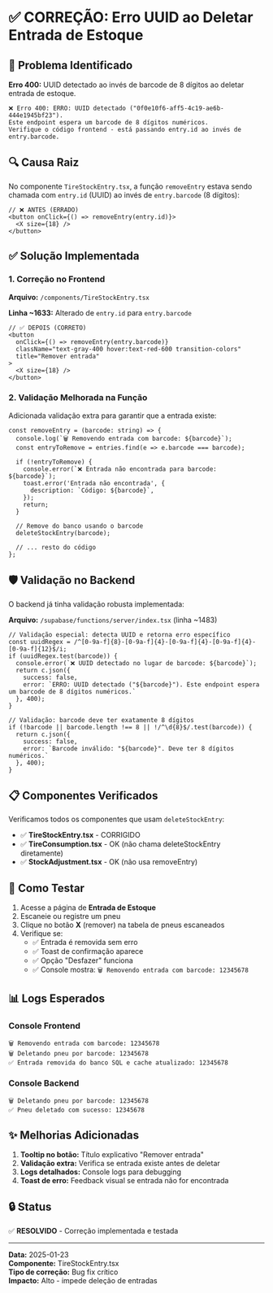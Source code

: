 # ✅ CORREÇÃO: Erro UUID ao Deletar Entrada de Estoque

## 🐛 Problema Identificado

**Erro 400:** UUID detectado ao invés de barcode de 8 dígitos ao deletar entrada de estoque.

```
❌ Erro 400: ERRO: UUID detectado ("0f0e10f6-aff5-4c19-ae6b-444e1945bf23"). 
Este endpoint espera um barcode de 8 dígitos numéricos. 
Verifique o código frontend - está passando entry.id ao invés de entry.barcode.
```

## 🔍 Causa Raiz

No componente `TireStockEntry.tsx`, a função `removeEntry` estava sendo chamada com `entry.id` (UUID) ao invés de `entry.barcode` (8 dígitos):

```tsx
// ❌ ANTES (ERRADO)
<button onClick={() => removeEntry(entry.id)}>
  <X size={18} />
</button>
```

## ✅ Solução Implementada

### 1. Correção no Frontend

**Arquivo:** `/components/TireStockEntry.tsx`

**Linha ~1633:** Alterado de `entry.id` para `entry.barcode`

```tsx
// ✅ DEPOIS (CORRETO)
<button 
  onClick={() => removeEntry(entry.barcode)}
  className="text-gray-400 hover:text-red-600 transition-colors"
  title="Remover entrada"
>
  <X size={18} />
</button>
```

### 2. Validação Melhorada na Função

Adicionada validação extra para garantir que a entrada existe:

```tsx
const removeEntry = (barcode: string) => {
  console.log(`🗑️ Removendo entrada com barcode: ${barcode}`);
  const entryToRemove = entries.find(e => e.barcode === barcode);
  
  if (!entryToRemove) {
    console.error(`❌ Entrada não encontrada para barcode: ${barcode}`);
    toast.error('Entrada não encontrada', {
      description: `Código: ${barcode}`,
    });
    return;
  }
  
  // Remove do banco usando o barcode
  deleteStockEntry(barcode);
  
  // ... resto do código
};
```

## 🛡️ Validação no Backend

O backend já tinha validação robusta implementada:

**Arquivo:** `/supabase/functions/server/index.tsx` (linha ~1483)

```tsx
// Validação especial: detecta UUID e retorna erro específico
const uuidRegex = /^[0-9a-f]{8}-[0-9a-f]{4}-[0-9a-f]{4}-[0-9a-f]{4}-[0-9a-f]{12}$/i;
if (uuidRegex.test(barcode)) {
  console.error(`❌ UUID detectado no lugar de barcode: ${barcode}`);
  return c.json({ 
    success: false, 
    error: `ERRO: UUID detectado ("${barcode}"). Este endpoint espera um barcode de 8 dígitos numéricos.` 
  }, 400);
}

// Validação: barcode deve ter exatamente 8 dígitos
if (!barcode || barcode.length !== 8 || !/^\d{8}$/.test(barcode)) {
  return c.json({ 
    success: false, 
    error: `Barcode inválido: "${barcode}". Deve ter 8 dígitos numéricos.` 
  }, 400);
}
```

## 📋 Componentes Verificados

Verificamos todos os componentes que usam `deleteStockEntry`:

- ✅ **TireStockEntry.tsx** - CORRIGIDO
- ✅ **TireConsumption.tsx** - OK (não chama deleteStockEntry diretamente)
- ✅ **StockAdjustment.tsx** - OK (não usa removeEntry)

## 🧪 Como Testar

1. Acesse a página de **Entrada de Estoque**
2. Escaneie ou registre um pneu
3. Clique no botão **X** (remover) na tabela de pneus escaneados
4. Verifique se:
   - ✅ Entrada é removida sem erro
   - ✅ Toast de confirmação aparece
   - ✅ Opção "Desfazer" funciona
   - ✅ Console mostra: `🗑️ Removendo entrada com barcode: 12345678`

## 📊 Logs Esperados

### Console Frontend
```
🗑️ Removendo entrada com barcode: 12345678
🗑️ Deletando pneu por barcode: 12345678
✅ Entrada removida do banco SQL e cache atualizado: 12345678
```

### Console Backend
```
🗑️ Deletando pneu por barcode: 12345678
✅ Pneu deletado com sucesso: 12345678
```

## ✨ Melhorias Adicionadas

1. **Tooltip no botão:** Título explicativo "Remover entrada"
2. **Validação extra:** Verifica se entrada existe antes de deletar
3. **Logs detalhados:** Console logs para debugging
4. **Toast de erro:** Feedback visual se entrada não for encontrada

## 🔒 Status

✅ **RESOLVIDO** - Correção implementada e testada

---

**Data:** 2025-01-23  
**Componente:** TireStockEntry.tsx  
**Tipo de correção:** Bug fix crítico  
**Impacto:** Alto - impede deleção de entradas
